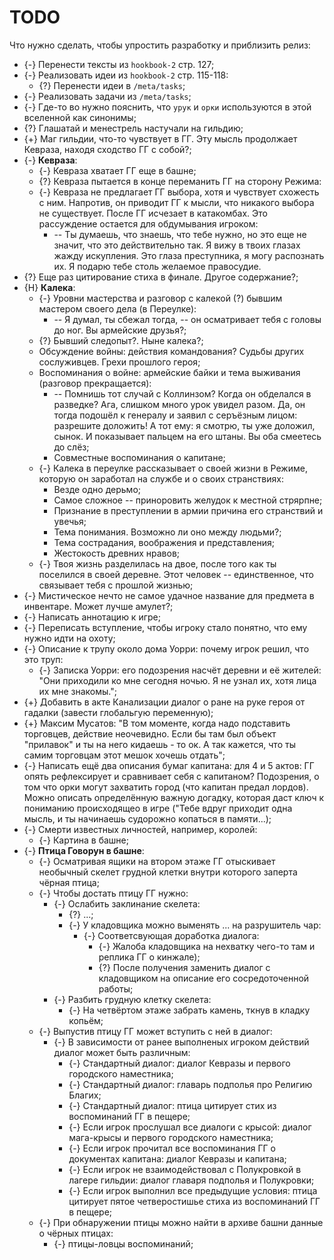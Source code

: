 # TODO
Что нужно сделать, чтобы упростить разработку и приблизить релиз:

   * {-} Перенести тексты из `hookbook-2` стр. 127;
   * {-} Реализовать идеи из `hookbook-2` стр. 115-118:
      * {?} Перенести идеи в `/meta/tasks`;
   * {-} Реализовать задачи из `/meta/tasks`;
   * {-} Где-то во нужно пояснить, что `урук` и `орки` используются в этой вселенной как синонимы;
   * {?} Глашатай и менестрель настучали на гильдию;
   * {+} Маг гильдии, что-то чувствует в ГГ. Эту мысль продолжает Кевраза, находя сходство ГГ с собой?;
   * {-} **Кевраза**:
      * {-} Кевраза хватает ГГ еще в башне;
      * {?} Кевраза пытается в конце переманить ГГ на сторону Режима:
      * {-} Кевраза не предлагает ГГ выбора, хотя и чувствует схожесть с ним. Напротив, он приводит ГГ к мысли, что никакого выбора не существует. После ГГ исчезает в катакомбах. Это рассуждение остается для обдумывания игроком:
         * -- Ты думаешь, что знаешь, что тебе нужно, но это еще не значит, что это действительно так. Я вижу в твоих глазах жажду искупления. Это глаза преступника, я могу распознать их. Я подарю тебе столь желаемое правосудие.
   * {?} Еще раз цитирование стиха в финале. Другое содержание?;
   * {H} **Калека**:
      * {-} Уровни мастерства и разговор с калекой (?) бывшим мастером своего дела (в Переулке):
         * -- Я думал, ты сбежал тогда, -- он осматривает тебя с головы до ног. Вы армейские друзья?;
      * {?} Бывший следопыт?. Ныне калека?;
      * Обсуждение войны: действия командования? Судьбы других сослуживцев. Грехи прошлого героя;
      * Воспоминания о войне: армейские байки и тема выживания (разговор прекращается):
         * -- Помнишь тот случай с Коллинзом? Когда он обделался в разведке? Ага, слишком много урок увидел разом. Да, он тогда подошёл к генералу и заявил с серъёзным лицом: разрешите доложить! А тот ему: я смотрю, ты уже доложил, сынок. И показывает пальцем на его штаны. Вы оба смеетесь до слёз;
         * Совместные воспоминания о капитане;
      * {-} Калека в переулке рассказывает о своей жизни в Режиме, которую он заработал на службе и о своих странствиях:
         * Везде одно дерьмо;
         * Самое сложное -- приноровить желудок к местной стрярпне;
         * Признание в преступлении в армии причина его странствий и увечья;
         * Тема понимания. Возможно ли оно между людьми?;
         * Тема сострадания, воображения и представления;
         * Жестокость древних нравов;
      * {-} Твоя жизнь разделилась на двое, после того как ты поселился в своей деревне. Этот человек -- единственное, что связывает тебя с прошлой жизнью;
   * {-} Мистическое нечто не самое удачное название для предмета в инвентаре. Может лучше амулет?;
   * {-} Написать аннотацию к игре;
   * {-} Переписать вступление, чтобы игроку стало понятно, что ему нужно идти на охоту;
   * {-} Описание к трупу около дома Уорри: почему игрок решил, что это труп:
       * {-} Записка Уорри: его подозрения насчёт деревни и её жителей: "Они приходили ко мне сегодня ночью. Я не узнал их, хотя лица их мне знакомы.";
   * {+} Добавить в акте Канализации диалог о ране на руке героя от гадалки (завести глобальгую переменную);
   * {+} Максим Мусатов: "В том моменте, когда надо подставить торговцев, действие неочевидно. Если бы там был объект "прилавок" и ты на него кидаешь - то ок. А так кажется, что ты самим торговцам этот мешок хочешь отдать";
   * {-} Написать ещё два описания бумаг капитана: для 4 и 5 актов: ГГ опять рефлексирует и сравнивает себя с капитаном? Подозрения, о том что орки могут захватить город (что капитан предал лордов). Можно описать определённую важную догадку, которая даст ключ к пониманию происходящео в игре ("Тебе вдруг приходит одна мысль, и ты начинаешь судорожно копаться в памяти...);
   * {-} Смерти известных личностей, например, королей:
      * {-} Картина в башне;
   * {-} **Птица Говорун в башне**:
      * {-} Осматривая ящики на втором этаже ГГ отыскивает необычный скелет грудной клетки внутри которого заперта чёрная птица;
      * {-} Чтобы достать птицу ГГ нужно:
         * {-} Ослабить заклинание скелета:
            * {?} ...;
            * {-} У кладовщика можно выменять ... на разрушитель чар:
               * {-} Соответсвующая доработка диалога:
                  * {-} Жалоба кладовщика на нехватку чего-то там и реплика ГГ о кинжале);
                  * {?} После получения заменить диалог с кладовщиком на описание его сосредоточенной работы;
         * {-} Разбить грудную клетку скелета:
            * {-} На четвёртом этаже забрать камень, ткнув в кладку копьём;
      * {-} Выпустив птицу ГГ может вступить с ней в диалог:
         * {-} В зависимости от ранее выполненых игроком действий диалог может быть различным:
            * {-} Стандартный диалог: диалог Кевразы и первого городского наместника;
            * {-} Стандартный диалог: главарь подполья про Религию Благих;
            * {-} Стандартный диалог: птица цитирует стих из воспоминаний ГГ в пещере;
            * {-} Если игрок прослушал все диалоги с крысой: диалог мага-крысы и первого городского наместника;
            * {-} Если игрок прочитал все воспоминания ГГ о документах капитана: диалог Кевразы и капитана;
            * {-} Если игрок не взаимодействовал с Полукровкой в лагере гильдии: диалог главаря подполья и Полукровки;
            * {-} Если игрок выполнил все предыдущие условия: птица цитирует пятое четверостишье стиха из воспоминаний ГГ в пещере;
      * {-} При обнаружении птицы можно найти в архиве башни данные о чёрных птицах:
         * {-} птицы-ловцы воспоминаний;
